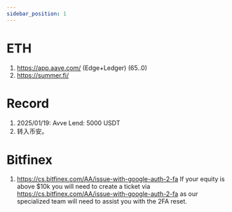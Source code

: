 ```yaml
---
sidebar_position: 1
---
```


# ETH

1. https://app.aave.com/ (Edge+Ledger) (65..0)
2. https://summer.fi/

# Record 
1. 2025/01/19: Avve Lend: 5000 USDT
2. 转入币安。


# Bitfinex

1. https://cs.bitfinex.com/AA/issue-with-google-auth-2-fa
  If your equity is above $10k you will need to create a ticket via https://cs.bitfinex.com/AA/issue-with-google-auth-2-fa as our specialized team will need to assist you with the 2FA reset.